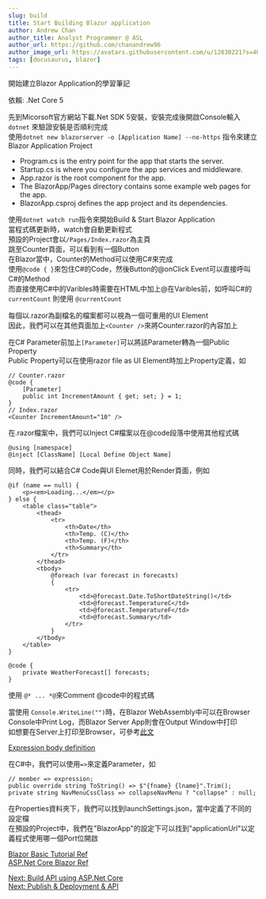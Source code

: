 ```yaml
---
slug: build
title: Start Building Blazor application
author: Andrew Chan
author_title: Analyst Programmer @ ASL
author_url: https://github.com/chanandrew96
author_image_url: https://avatars.githubusercontent.com/u/12830221?s=400&v=4
tags: [docusaurus, blazor]
---
```


開始建立Blazor Application的學習筆記

依賴: .Net Core 5

先到Micorsoft官方網站下載.Net SDK 5安裝，安裝完成後開啟Console輸入```dotnet``` 來驗證安裝是否順利完成  
使用```dotnet new blazorserver -o [Application Name] --no-https``` 指令來建立Blazor Application Project
-   Program.cs is the entry point for the app that starts the server.
-   Startup.cs is where you configure the app services and middleware.
-   App.razor is the root component for the app.
-   The BlazorApp/Pages directory contains some example web pages for the app.
-   BlazorApp.csproj defines the app project and its dependencies.

使用```dotnet watch run```指令來開始Build & Start Blazor Application  
當程式碼更新時，watch會自動更新程式  
預設的Project會以```/Pages/Index.razor```為主頁  
跳至Counter頁面，可以看到有一個Button  
在Blazor當中，Counter的Method可以使用C#來完成  
使用``` @code { } ```來包住C#的Code，然後Button的@onClick Event可以直接呼叫C#的Method  
而直接使用C#中的Varibles時需要在HTML中加上@在Varibles前，如呼叫C#的``` currentCount ``` 則使用 ``` @currentCount ```

每個以.razor為副檔名的檔案都可以視為一個可重用的UI Element  
因此，我們可以在其他頁面加上``` <Counter /> ```來將Counter.razor的內容加上

在C# Parameter前加上```[Parameter]```可以將該Parameter轉為一個Public Property  
Public Property可以在使用razor file as UI Element時加上Property定義，如
```
// Counter.razor
@code {
    [Parameter]
    public int IncrementAmount { get; set; } = 1;
}
// Index.razor
<Counter IncrementAmount="10" />
```

在.razor檔案中，我們可以Inject C#檔案以在@code段落中使用其他程式碼
```
@using [namespace]
@inject [ClassName] [Local Define Object Name]
```

同時，我們可以結合C# Code與UI Elemet用於Render頁面，例如
```
@if (name == null) {
    <p><em>Loading...</em></p>
} else {
    <table class="table">
        <thead>
            <tr>
                <th>Date</th>
                <th>Temp. (C)</th>
                <th>Temp. (F)</th>
                <th>Summary</th>
            </tr>
        </thead>
        <tbody>
            @foreach (var forecast in forecasts)
            {
                <tr>
                    <td>@forecast.Date.ToShortDateString()</td>
                    <td>@forecast.TemperatureC</td>
                    <td>@forecast.TemperatureF</td>
                    <td>@forecast.Summary</td>
                </tr>
            }
        </tbody>
    </table>
}

@code {
    private WeatherForecast[] forecasts;
}
```

使用 ```@* ... *@```來Comment @code中的程式碼

當使用 ```Console.WriteLine("")```時，在Blazor WebAssembly中可以在Browser Console中Print Log，而Blazor Server App則會在Output Window中打印  
如想要在Server上打印至Browser，可參考[此文](https://newbedev.com/how-can-i-write-into-the-browsers-console-via-blazor-webassembly)

[Expression body  definition](https://docs.microsoft.com/en-us/dotnet/csharp/language-reference/operators/lambda-operator#expression-body-definition)

在C#中，我們可以使用```=>```來定義Parameter，如
```
// member => expression;
public override string ToString() => $"{fname} {lname}".Trim();
private string NavMenuCssClass => collapseNavMenu ? "collapse" : null;
```

在Properties資料夾下，我們可以找到launchSettings.json，當中定義了不同的設定檔  
在預設的Project中，我們在"BlazorApp"的設定下可以找到"applicationUrl"以定義程式使用哪一個Port位開啟

[Blazor Basic Tutorial Ref](https://dotnet.microsoft.com/learn/aspnet/blazor-tutorial/intro)  
[ASP.Net Core Blazor Ref](https://docs.microsoft.com/en-us/aspnet/core/blazor/?WT.mc_id=dotnet-35129-website&view=aspnetcore-5.0)

[Next: Build API using ASP.Net Core](https://docs.microsoft.com/en-us/learn/modules/build-web-api-aspnet-core/?WT.mc_id=dotnet-35129-website)  
[Next: Publish & Deployment & API](https://docs.microsoft.com/en-us/learn/modules/publish-app-service-static-web-app-api-dotnet/?WT.mc_id=dotnet-35129-website&source=learn)